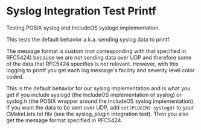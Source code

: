 # Syslog Integration Test Printf

Testing POSIX syslog and IncludeOS syslogd implementation.

This tests the default behavior a.k.a. sending syslog data to printf.

The message format is custom (not corresponding with that specified in RFC5424) because we are not
sending data over UDP and therefore some of the data that RFC5424 specifies is not relevant. However, with this
logging to printf you get each log message's facility and severity level color coded.

This is the default behavior for our syslog implementation and is what you get if you include syslogd (the IncludeOS implementation of syslog) or syslog.h (the POSIX wrapper around the IncludeOS syslog implementation).
If you want the data to be sent over UDP, add `set(PLUGINS syslogd)` to your CMakeLists.txt file (see the syslog_plugin integration test). Then you also get the message format specified in RFC5424.

